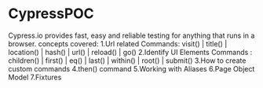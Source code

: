 # CypressPOC
Cypress.io provides fast, easy and reliable testing for anything that runs in a browser.
concepts covered:
1.Url related Commands: visit() | title() | location() | hash() | url() | reload() | go()
2.Identify UI Elements Commands : children() | first() | eq() | last() | within() | root() | submit() 
3.How to create custom commands
4.then() command
5.Working with Aliases
6.Page Object Model
7.Fixtures
